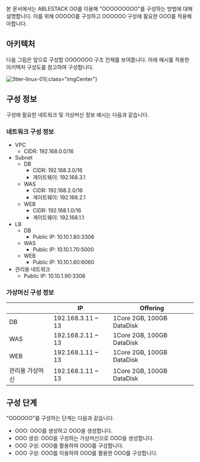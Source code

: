 본 문서에서는 ABLESTACK OO를 이용해 "OOOOOOOOO"를 구성하는 방법에 대해 설명합니다. 
이를 위해 OOOOO를 구성하고 OOOOOO 구성에 필요한 OOO를 적용해아합니다.

## 아키텍처
다음 그림은 앞으로 구성할 OOOOOOO 구조 전체를 보여줍니다.
아래 예시를 적용한 아키텍처 구성도를 참고하여 구성합니다.

![3tier-linux-01](../../assets/images/3tier-linux-architecture.png){:class="imgCenter"}


## 구성 정보
구성에 필요한 네트워크 및 가상머신 정보 예시는 다음과 같습니다.

### 네트워크 구성 정보
- VPC
    - CIDR: 192.168.0.0/16
- Subnet
    - DB
        - CIDR: 192.168.3.0/16
        - 게이트웨이: 192.168.3.1
    - WAS
        - CIDR: 192.168.2.0/16
        - 게이트웨이: 192.168.2.1
    - WEB
        - CIDR: 192.168.1.0/16
        - 게이트웨이: 192.168.1.1
- LB 
    - DB
        - Public IP: 10.10.1.80:3306
    - WAS
        - Public IP: 10.10.1.70:5000
    - WEB
        - Public IP: 10.10.1.60:6060
- 관리용 네트워크
    - Public IP: 10.10.1.90:3306

### 가상머신 구성 정보

|           | IP                | Offering                  |
| ----------| ------------------| --------------------------|
| DB        | 192.168.3.11 ~ 13 | 1Core 2GB, 100GB DataDisk |
| WAS       | 192.168.2.11 ~ 13 | 1Core 2GB, 100GB DataDisk |
| WEB       | 192.168.1.11 ~ 13 | 1Core 2GB, 100GB DataDisk |
| 관리용 가상머신 | 192.168.1.11 ~ 13 | 1Core 2GB, 100GB DataDisk |


## 구성 단계
"OOOOOO"를 구성하는 단계는 다음과 같습니다.

- OOO: OOO를 생성하고 OOO을 생성합니다.
- OOO 생성: OOO을 구성하는 가상머신으로 OOO을 생성합니다.
- OOO 구성: OOO를 활용하여 OOO를 구성합니다.
- OOO 구성: OOO를 이용하여 OOO를 활용한 OOO를 구성합니다.

